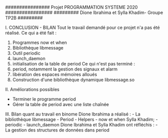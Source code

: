 ################ Projet PROGRAMMATION SYSTEME 2020 #################
######### Dione Ibrahima  et Sylla Khadim- Groupe TP2B #########

I. CONCLUSION - BILAN
Tout le travail demandé pour ce projet n'a pas été réalisé. Ce qui a été fait :
  1. Programmes now et when
  2. Bibliothèque libmessage
  3. Outil periodic
  4. launch_daemon
  5. initialisation de la table de period
Ce qui n'est pas terminé :
  1. period, notamment la gestion des signaux et alarm
  2. libération des espaces mémoires alloués
  3. Construction d'une bibliothèque dynamique libmessage.so
      
II. Améliorations possibles
  - Terminer le programme period
  - Gérer la table de period avec une liste chaînée
  
III. Bilan quant au travail en binome
 Dione Ibrahima a réalisé :
      - La bibliothèque libmessage
      - Period
      - Helpers
      - now et when
Sylla Khadim;
      - periodic
      - launch_daemon
  Dione Ibrahima  et Sylla Khadim ont réfléchis :
      - La gestion des structures de données dans period
